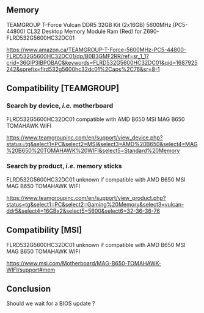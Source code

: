 ## Memory

TEAMGROUP T-Force Vulcan DDR5 32GB Kit (2x16GB) 5600MHz (PC5-44800) CL32 Desktop Memory Module Ram (Red) for Z690- FLRD532G5600HC32DC01

https://www.amazon.ca/TEAMGROUP-T-Force-5600MHz-PC5-44800-FLRD532G5600HC32DC01/dp/B0B3GMF2RR/ref=sr_1_1?crid=36GIP3IBPOBAC&keywords=FLRD532G5600HC32DC01&qid=1687925242&sprefix=flrd532g5600hc32dc01%2Caps%2C76&sr=8-1

## Compatibility [TEAMGROUP]

### Search by device, _i.e._ motherboard

FLRD532G5600HC32DC01 compatible with AMD B650 MSI MAG B650 TOMAHAWK WIFI

https://www.teamgroupinc.com/en/support/view_device.php?status=tg&select1=PC&select2=MSI&select3=AMD%20B650&select4=MAG%20B650%20TOMAHAWK%20WIFI&select5=Standard%20Memory

### Search by product, _i.e._ memory sticks

FLRD532G5600HC32DC01 unknown if compatible with AMD B650 MSI MAG B650 TOMAHAWK WIFI

https://www.teamgroupinc.com/en/support/view_product.php?status=tg&select1=PC&select2=Gaming%20Memory&select3=vulcan-ddr5&select4=16GBx2&select5=5600&select6=32-36-36-76

## Compatibility [MSI]

FLRD532G5600HC32DC01 unknown if compatible with AMD B650 MSI MAG B650 TOMAHAWK WIFI

https://www.msi.com/Motherboard/MAG-B650-TOMAHAWK-WIFI/support#mem

## Conclusion

Should we wait for a BIOS update ?

